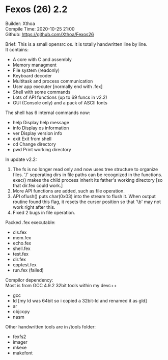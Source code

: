# Fexos (26) 2.2 
Builder: Xthoa  
Compile Time: 2020-10-25 21:00  
Github: https://github.com/Xthoa/Fexos26

Brief:
This is a small opensrc os.
It is totally handwritten line by line.  
It contains:  
- A core with C and assembly
- Memory managment
- File system (readonly)
- Keyboard decoder
- Multitask and process communication
- User app executer [normally end with .fex]
- Shell with some commands
- Lots of API functions (up to 69 funcs in v2.2)
- GUI (Console only) and a pack of ASCII fonts

The shell has 6 internal commands now:  
- help		Display help message
- info		Display os information
- ver		Display version info
- exit		Exit from shell
- cd		Change directory
- pwd		Print working directory

In update v2.2:
1. The fs is no longer read only and now uses tree structure 
to organize files. '/' seperating dirs in file paths can be 
recognized in the functions. exec() makes the child process 
inherit its father's working directory [so that dir.fex could work.]
2. More API functions are added, such as file operation. 
3. API oflush() puts char(0x03) into the stream to flush it. 
When output routine found this flag, it resets the cursor 
position so that '\b' may not work right after this.
4. Fixed 2 bugs in file operation.

Packed .fex executable:
- cls.fex
- mem.fex
- echo.fex
- shell.fex
- test.fex
- dir.fex
- cpptest.fex
- run.fex (failed)

Compilor dependency:  
Most is from GCC 4.9.2 32bit tools within my devc++  
- gcc
- ld [my ld was 64bit so i copied a 32bit-ld and renamed it as gld]
- ar
- objcopy
- nasm

Other handwritten tools are in /tools folder:
- fexfs2
- imager
- mkexe
- makefont

